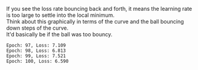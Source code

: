 If you see the loss rate bouncing back and forth, it means the learning rate is too large to settle into the local minimum.  
Think about this graphically in terms of the curve and the ball bouncing down steps of the curve.  
It'd basically be if the ball was too bouncy.

```
Epoch: 97, Loss: 7.109
Epoch: 98, Loss: 6.813
Epoch: 99, Loss: 7.521
Epoch: 100, Loss: 6.590
```
